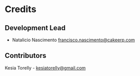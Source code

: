 # Credits

## Development Lead

- Natalicio Nascimento <francisco.nascimento@cakeerp.com>

## Contributors

Kesia Torelly - <kesiatorelly@gmail.com>